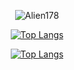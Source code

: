 <div align="cener">
<div align="center">

![Alien178](https://github-readme-stats.vercel.app/api?username=Alien178&count_private=true&show_icons=true&hide_border=0&theme=synthwave&hide=contribs,issues,prs&show_icons=1) 

[![Top Langs](https://github-readme-stats.vercel.app/api/top-langs/?username=Alien178&layout=compact&langs_count=10&theme=radical&hide_border=1)](https://github.com/Alien178/)

[![Top Langs](https://github-readme-stats.vercel.app/api/top-langs/?username=Alien178&layout=compact&layout=compact&theme=radical&hide_border=1)](https://github.com/Alien178/)

</div>
</div>
